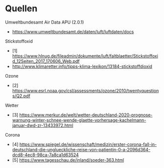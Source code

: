 # Quellen

Umweltbundesamt Air Data APU (2.0.1)
- https://www.umweltbundesamt.de/daten/luft/luftdaten/docs

Stickstoffoxid
- [1] https://www.hlnug.de/fileadmin/dokumente/luft/faltblaetter/Stickstoffoxid_12Seiten_2017_170606_Web.pdf
- http://www.klimaretter.info/tipps-klima-lexikon/13184-stickstoffdioxid

Ozone
- [2] https://www.esrl.noaa.gov/csl/assessments/ozone/2010/twentyquestions/Q2.pdf

Wetter
- [3] https://www.merkur.de/welt/wetter-deutschland-2020-prognose-warnung-winter-schnee-wende-glaette-vorhersage-kachelmann-januar-dwd-zr-13433972.html

Corona
- [4] https://www.spiegel.de/wissenschaft/medizin/erster-corona-fall-in-deutschland-die-unglueckliche-reise-von-patientin-0-a-2096d364-dcd8-4ec8-98ca-7a8ca1d63524
- [5] https://www.tagesschau.de/inland/soeder-363.html